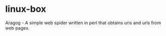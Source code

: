 linux-box
=========
Aragog - A simple web spider written in perl that obtains uris and urls from web pages.

